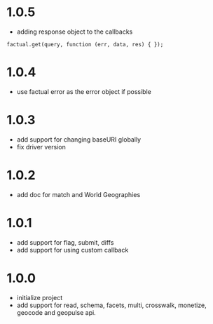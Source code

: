 # 1.0.5
* adding response object to the callbacks
```
factual.get(query, function (err, data, res) { });  
```

# 1.0.4
* use factual error as the error object if possible


# 1.0.3
* add support for changing baseURI globally
* fix driver version

# 1.0.2
* add doc for match and World Geographies


# 1.0.1
* add support for flag, submit, diffs
* add support for using custom callback


# 1.0.0
* initialize project
* add support for read, schema, facets, multi, crosswalk, monetize, geocode and geopulse api.
